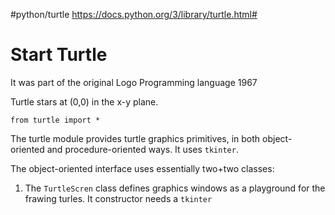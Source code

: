#python/turtle
https://docs.python.org/3/library/turtle.html#




# Start Turtle
It was part of the original Logo Programming language 1967

Turtle stars at (0,0) in the x-y plane.

`from turtle import *`

The turtle module provides turtle graphics primitives, in both object-oriented and procedure-oriented ways.
It uses `tkinter`.

The object-oriented interface uses essentially two+two classes:
1. The `TurtleScren` class defines graphics windows as a playground for the frawing turles. It constructor needs a `tkinter`












